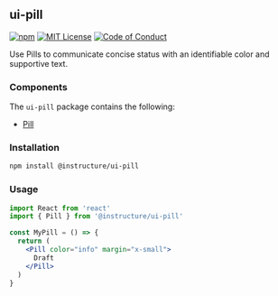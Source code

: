## ui-pill

[![npm][npm]][npm-url]
[![MIT License][license-badge]][license]
[![Code of Conduct][coc-badge]][coc]

Use Pills to communicate concise status with an identifiable color and supportive text.

### Components

The `ui-pill` package contains the following:

- [Pill](#Pill)

### Installation

```sh
npm install @instructure/ui-pill
```

### Usage

```jsx
import React from 'react'
import { Pill } from '@instructure/ui-pill'

const MyPill = () => {
  return (
    <Pill color="info" margin="x-small">
      Draft
    </Pill>
  )
}
```

[npm]: https://img.shields.io/npm/v/@instructure/ui-pill.svg
[npm-url]: https://npmjs.com/package/@instructure/ui-pill
[license-badge]: https://img.shields.io/npm/l/instructure-ui.svg?style=flat-square
[license]: https://github.com/instructure/instructure-ui/blob/master/LICENSE.md
[coc-badge]: https://img.shields.io/badge/code%20of-conduct-ff69b4.svg?style=flat-square
[coc]: https://github.com/instructure/instructure-ui/blob/master/CODE_OF_CONDUCT.md
